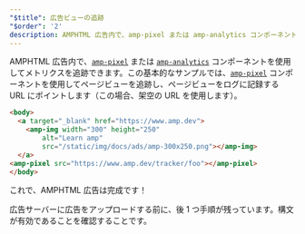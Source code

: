 ```yaml
---
"$title": 広告ビューの追跡
"$order": '2'
description: AMPHTML 広告内で、amp-pixel または amp-analytics コンポーネントを使用してメトリクスを追跡できます。この基本的なサンプルでは、ページビューを追跡する機能を追加します
---
```


AMPHTML 広告内で、[`amp-pixel`](../../../../documentation/components/reference/amp-pixel.md) または [`amp-analytics`](../../../../documentation/components/reference/amp-analytics.md) コンポーネントを使用してメトリクスを追跡できます。この基本的なサンプルでは、[`amp-pixel`](../../../../documentation/components/reference/amp-pixel.md) コンポーネントを使用してページビューを追跡し、ページビューをログに記録する URL にポイントします（この場合、架空の URL を使用します）。

```html
<body>
  <a target="_blank" href="https://www.amp.dev">
    <amp-img width="300" height="250"
        alt="Learn amp"
        src="/static/img/docs/ads/amp-300x250.png"></amp-img>
  </a>
<amp-pixel src="https://www.amp.dev/tracker/foo"></amp-pixel>
</body>
```

これで、AMPHTML 広告は完成です！

広告サーバーに広告をアップロードする前に、後 1 つ手順が残っています。構文が有効であることを確認することです。
